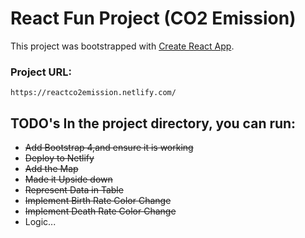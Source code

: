 # React Fun Project (CO2 Emission)	
This project was bootstrapped with [Create React App](https://github.com/facebook/create-react-app).

### Project URL: 
    https://reactco2emission.netlify.com/
## TODO's	In the project directory, you can run:
* ~~Add Bootstrap 4,and ensure it is working~~	
 * ~~Deploy to Netlify~~
* ~~Add the Map~~	
 * ~~Made it Upside down~~	
* ~~Represent Data in Table~~	
* ~~Implement Birth Rate Color Change~~	
* ~~Implement Death Rate Color Change~~
* Logic...
